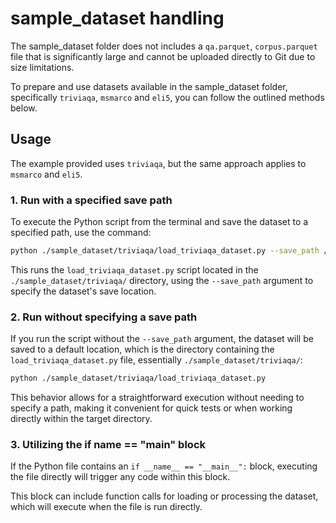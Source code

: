 # sample_dataset handling

The sample_dataset folder does not includes a `qa.parquet`, `corpus.parquet` file that is significantly large and cannot be uploaded directly to Git due to size limitations. 

To prepare and use datasets available in the sample_dataset folder, specifically `triviaqa`, `msmarco` and `eli5`, you can follow the outlined methods below.

## Usage

 The example provided uses `triviaqa`, but the same approach applies to `msmarco` and `eli5`.

### 1. Run with a specified save path
To execute the Python script from the terminal and save the dataset to a specified path, use the command:

```bash
python ./sample_dataset/triviaqa/load_triviaqa_dataset.py --save_path /path/to/save/dataset
```
This runs the `load_triviaqa_dataset.py` script located in the `./sample_dataset/triviaqa/` directory,
using the `--save_path` argument to specify the dataset's save location.

### 2. Run without specifying a save path
If you run the script without the `--save_path` argument, the dataset will be saved to a default location, which is the directory containing the `load_triviaqa_dataset.py` file, essentially `./sample_dataset/triviaqa/`:
```bash
python ./sample_dataset/triviaqa/load_triviaqa_dataset.py
```
This behavior allows for a straightforward execution without needing to specify a path, making it convenient for quick tests or when working directly within the target directory.

### 3. Utilizing the if __name__ == "__main__" block
If the Python file contains an `if __name__ == "__main__":` block, executing the file directly will trigger any code within this block. 

This block can include function calls for loading or processing the dataset, which will execute when the file is run directly.
